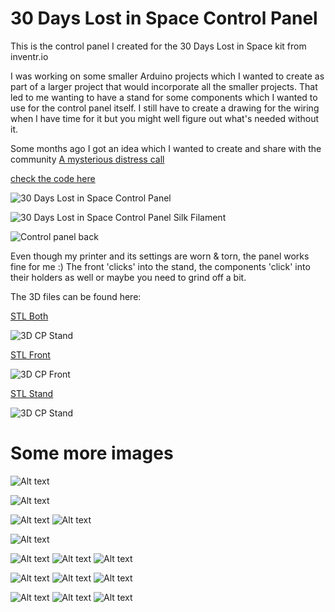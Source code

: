 # 30 Days Lost in Space Control Panel
This is the control panel I created for the 30 Days Lost in Space kit from inventr.io

I was working on some smaller Arduino projects which I wanted to create as part of a larger project that would incorporate all the smaller projects. That led to me wanting to have a stand for some components which I wanted to use for the control panel itself. 
I still have to create a drawing for the wiring when I have time for it but you might well figure out what's needed without it. 

Some months ago I got an idea which I wanted to create and share with the community 
[A mysterious distress call](https://youtu.be/dWKk-KC_n0U)

[check the code here](../Distress)

![30 Days Lost in Space Control Panel](../media/30days_control_panel_FinalFront.JPG)

![30 Days Lost in Space Control Panel Silk Filament](../media/330days_control_panel_GreenSilkFilament3_copy640.JPEG)

![Control panel back](../media/30days_control_panel_FinalBack.JPG)


Even though my printer and its settings are worn & torn, the panel works fine for me :)
The front 'clicks' into the stand, the components 'click' into their holders as well or maybe you need to grind off a bit.

The 3D files can be found here:

[STL Both](../media/3D/30DaysV4_fulldisplaycasing_and_V2fulldisplay.stl)

![3D CP Stand](../media/3D-CP.png)


[STL Front](../media/3D/30DaysV2_fulldisplayFront.stl)

![3D CP Front](../media/3D-CP-front.png)


[STL Stand](../media/3D/30DaysV4_fulldisplaycasingStand.stl)

![3D CP Stand](../media/3D-CP-Stand.png)



# Some more images

![Alt text](../media/30days_control_panel_7segment_back.JPEG)

![Alt text](../media/30days_control_panel_7segment_front.JPEG)

![Alt text](../media/30days_control_panel_OLED_back.JPEG)
![Alt text](../media/30days_control_panel_OLED_front.JPEG)

![Alt text](../media/30days_control_panel_Front_print69.JPEG)

![Alt text](../media/30days_control_panel_FinalFront.JPG)
![Alt text](../media/30days_control_panel_FinalBack.JPG)
![Alt text](../media/30days_control_panel_final_stand.JPEG)

![Alt text](../media/30days_control_panel_back1.JPEG)
![Alt text](../media/30days_control_panel_back2.JPEG)
![Alt text](../media/30days_control_panel_back3.JPEG)


![Alt text](../media/30days_control_panel_spaghetti.JPEG)
![Alt text](../media/30days_control_panel_moar_spaghetti.JPEG)
![Alt text](../media/30days_control_panel_v3.JPEG)


